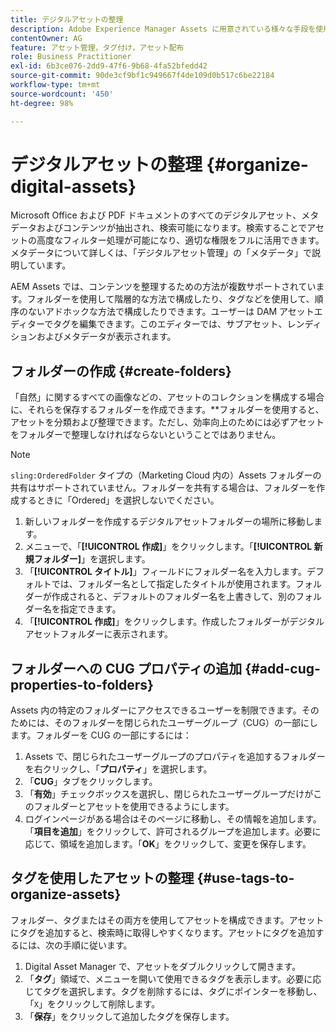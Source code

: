 ```yaml
---
title: デジタルアセットの整理
description: Adobe Experience Manager Assets に用意されている様々な手段を使用して、デジタルアセットを整理します。
contentOwner: AG
feature: アセット管理，タグ付け，アセット配布
role: Business Practitioner
exl-id: 6b3ce076-2dd9-47f6-9b68-4fa52bfedd42
source-git-commit: 90de3cf9bf1c949667f4de109d0b517c6be22184
workflow-type: tm+mt
source-wordcount: '450'
ht-degree: 98%

---
```


# デジタルアセットの整理 {#organize-digital-assets}

Microsoft Office および PDF ドキュメントのすべてのデジタルアセット、メタデータおよびコンテンツが抽出され、検索可能になります。検索することでアセットの高度なフィルター処理が可能になり、適切な権限をフルに活用できます。メタデータについて詳しくは、「デジタルアセット管理」の「メタデータ」で説明しています。

AEM Assets では、コンテンツを整理するための方法が複数サポートされています。フォルダーを使用して階層的な方法で構成したり、タグなどを使用して、順序のないアドホックな方法で構成したりできます。ユーザーは DAM アセットエディターでタグを編集できます。このエディターでは、サブアセット、レンディションおよびメタデータが表示されます。

## フォルダーの作成 {#create-folders}

「自然」に関するすべての画像などの、アセットのコレクションを構成する場合に、それらを保存するフォルダーを作成できます。**&#x200B;フォルダーを使用すると、アセットを分類および整理できます。ただし、効率向上のためには必ずアセットをフォルダーで整理しなければならないということではありません。

>[!NOTE]
>
>`sling:OrderedFolder` タイプの（Marketing Cloud 内の）Assets フォルダーの共有はサポートされていません。フォルダーを共有する場合は、フォルダーを作成するときに「Ordered」を選択しないでください。

1. 新しいフォルダーを作成するデジタルアセットフォルダーの場所に移動します。
1. メニューで、「**[!UICONTROL 作成]**」をクリックします。「**[!UICONTROL 新規フォルダー]**」を選択します。
1. 「**[!UICONTROL タイトル]**」フィールドにフォルダー名を入力します。デフォルトでは、フォルダー名として指定したタイトルが使用されます。フォルダーが作成されると、デフォルトのフォルダー名を上書きして、別のフォルダー名を指定できます。
1. 「**[!UICONTROL 作成]**」をクリックします。作成したフォルダーがデジタルアセットフォルダーに表示されます。

## フォルダーへの CUG プロパティの追加 {#add-cug-properties-to-folders}

Assets 内の特定のフォルダーにアクセスできるユーザーを制限できます。そのためには、そのフォルダーを閉じられたユーザーグループ（CUG）の一部にします。フォルダーを CUG の一部にするには：

1. Assets で、閉じられたユーザーグループのプロパティを追加するフォルダーを右クリックし、「**プロパティ**」を選択します。
1. 「**CUG**」タブをクリックします。
1. 「**有効**」チェックボックスを選択し、閉じられたユーザーグループだけがこのフォルダーとアセットを使用できるようにします。
1. ログインページがある場合はそのページに移動し、その情報を追加します。「**項目を追加**」をクリックして、許可されるグループを追加します。必要に応じて、領域を追加します。「**OK**」をクリックして、変更を保存します。

## タグを使用したアセットの整理 {#use-tags-to-organize-assets}

フォルダー、タグまたはその両方を使用してアセットを構成できます。アセットにタグを追加すると、検索時に取得しやすくなります。アセットにタグを追加するには、次の手順に従います。

1. Digital Asset Manager で、アセットをダブルクリックして開きます。
1. 「**タグ**」領域で、メニューを開いて使用できるタグを表示します。必要に応じてタグを選択します。タグを削除するには、タグにポインターを移動し、「`X`」をクリックして削除します。
1. 「**保存**」をクリックして追加したタグを保存します。
